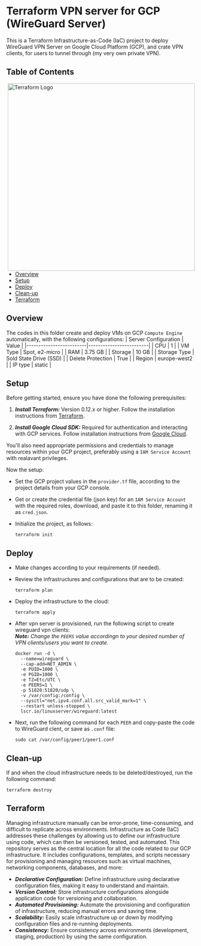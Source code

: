 # Terraform VPN server for GCP (WireGuard Server)
This is a Terraform Infrastructure-as-Code (IaC) project to deploy WireGuard VPN Server on Google Cloud Platform (GCP), and crate VPN clients, for users to tunnel through (my very own private VPN).

## Table of Contents
<img src="https://github.com/user-attachments/assets/20962071-ddff-46b3-b1c8-7627c8423f17"  width="500" align="right" margin_left="200" title="Terraform" alt="Terraform Logo" >

- [Overview](#overview)
- [Setup](#setup)
- [Deploy](#deploy)
- [Clean-up](#clean-up)
- [Terraform](#terraform)

## Overview
The codes in this folder create and deploy VMs on GCP ``Compute Engine`` automatically, with the following configurations:
| Server Configuration    |           Value         |
|-------------------------|-------------------------|
|      CPU                |             1           |
|    VM Type              |       Spot, e2-micro   |
|      RAM                |         3.75 GB         |
|    Storage              |         10 GB           |
|  Storage Type           | Sold State Drive (SSD)  |
|    Delete Protection    |         True            |
|    Region               |      europe-west2       |
|    IP type              |      static             |

## Setup
Before getting started, ensure you have done the following prerequisites:

1. ***Install Terraform:*** Version 0.12.x or higher. Follow the installation instructions from [Terraform](https://developer.hashicorp.com/terraform/install?product_intent=terraform).

2. ***Install Google Cloud SDK:*** Required for authentication and interacting with GCP services. Follow installation instructions from [Google Cloud](https://cloud.google.com/sdk/docs/install-sdk).

You'll also need appropriate permissions and credentials to manage resources within your GCP project, preferably using a ``IAM Service Account`` with realavant privileges.

Now the setup:  
- Set the GCP project values in the ``provider.tf`` file, according to the project details from your GCP console.

- Get or create the credential file (json key) for an ``IAM Service Account`` with the required roles, download, and paste it to this folder, renaming it as ``cred.json``.

- Initialize the project, as follows:
    ```
    terraform init
    ```
## Deploy
- Make changes according to your requirements (if needed).

- Review the infrastructures and configurations that are to be created:
    ```
    terraform plan
    ```
- Deploy the infrastructure to the cloud:
    ```
    terraform apply
    ```
- After vpn server is provisioned, run the following script to create wireguard vpn clients: \
  ***Note:** Change the ```PEERS``` value accordingn to your desired number of VPN clients/users you want to create.*
    ```
    docker run -d \
      --name=wireguard \
      --cap-add=NET_ADMIN \
      -e PUID=1000 \
      -e PGID=1000 \
      -e TZ=Etc/UTC \
      -e PEERS=1 \
      -p 51820:51820/udp \
      -v /var/config:/config \
      --sysctl="net.ipv4.conf.all.src_valid_mark=1" \
      --restart unless-stopped \
      lscr.io/linuxserver/wireguard:latest
    ```
- Next, run the following command for each ``PEER`` and copy-paste the code to WireGuard clent, or save as ``.conf`` file:
    ```
    sudo cat /var/config/peer1/peer1.conf
    ```

## Clean-up
If and when the cloud infrastructure needs to be deleted/destroyed, run the following command:
```
terraform destroy
```

## Terraform
Managing infrastructure manually can be error-prone, time-consuming, and difficult to replicate across environments. Infrastructure as Code (IaC) addresses these challenges by allowing us to define our infrastructure using code, which can then be versioned, tested, and automated. This repository serves as the central location for all the code related to our GCP infrastructure. It includes configurations, templates, and scripts necessary for provisioning and managing resources such as virtual machines, networking components, databases, and more:   
- ***Declarative Configuration:*** Define infrastructure using declarative configuration files, making it easy to understand and maintain.
- ***Version Control:*** Store infrastructure configurations alongside application code for versioning and collaboration.
- ***Automated Provisioning:*** Automate the provisioning and configuration of infrastructure, reducing manual errors and saving time.
- ***Scalability:*** Easily scale infrastructure up or down by modifying configuration files and re-running deployments.
- ***Consistency:*** Ensure consistency across environments (development, staging, production) by using the same configuration.
